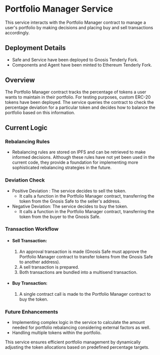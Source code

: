 # Portfolio Manager Service
This service interacts with the Portfolio Manager contract to manage a user's portfolio by making decisions and placing buy and sell transactions accordingly.

## Deployment Details
- Safe and Service have been deployed to Gnosis Tenderly Fork.
- Components and Agent have been minted to Ethereum Tenderly Fork.

## Overview
The Portfolio Manager contract tracks the percentage of tokens a user wants to maintain in their portfolio. For testing purposes, custom ERC-20 tokens have been deployed. The service queries the contract to check the percentage deviation for a particular token and decides how to balance the portfolio based on this information.

## Current Logic
### Rebalancing Rules
- Rebalancing rules are stored on IPFS and can be retrieved to make informed decisions. Although these rules have not yet been used in the current code, they provide a foundation for implementing more sophisticated rebalancing strategies in the future.
### Deviation Check
- Positive Deviation : The service decides to sell the token.
  - It calls a function in the Portfolio Manager contract, transferring the token from the Gnosis Safe to the seller's address.
- Negative Deviation: The service decides to buy the token.
  - It calls a function in the Portfolio Manager contract, transferring the token from the buyer to the Gnosis Safe.

### Transaction Workflow
- #### Sell Transaction:
  1. An approval transaction is made (Gnosis Safe must approve the Portfolio Manager contract to transfer tokens from the Gnosis Safe to another address).
  2. A sell transaction is prepared.
  3. Both transactions are bundled into a multisend transaction.
- #### Buy Transaction:
  1. A single contract call is made to the Portfolio Manager contract to buy the token.

### Future Enhancements
- Implementing complex logic in the service to calculate the amount needed for portfolio rebalancing considering external factors as well.
- Handling multiple tokens within the portfolio.

This service ensures efficient portfolio management by dynamically adjusting the token allocations based on predefined percentage targets.
